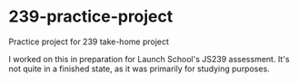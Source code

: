 # 239-practice-project
Practice project for 239 take-home project

I worked on this in preparation for Launch School's JS239 assessment. It's not quite in a finished state, as it was primarily for studying purposes.
